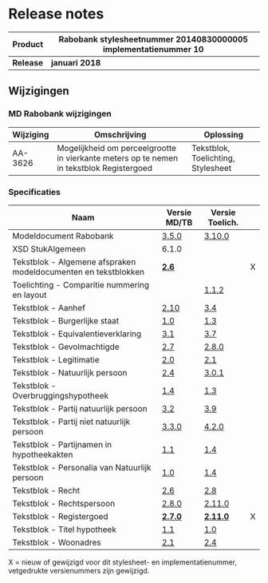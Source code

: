 # Release notes
Product|Rabobank stylesheetnummer 20140830000005 implementatienummer 10|
|---|---|
|**Release**|**januari 2018**|
## Wijzigingen
### MD Rabobank wijzigingen
|Wijziging|Omschrijving|Oplossing|
|---|---|---|
AA-3626|Mogelijkheid om perceelgrootte in vierkante meters op te nemen in tekstblok Registergoed|Tekstblok, Toelichting, Stylesheet|
### Specificaties
Naam|Versie MD/TB|Versie Toelich.|  |
| --- |--- |--- |---|
Modeldocument Rabobank|[3.5.0]( /kik-modeldocumenten/modeldocumenten/Hypotheek%20Rabobank/20140830000005/Modeldocument%20Rabobank%20v3.5.0.docx)|[3.10.0]( /kik-modeldocumenten/modeldocumenten/Hypotheek%20Rabobank/20140830000005/Toelichting%20modeldocument%20Rabobank%203.5.0%20-%20v3.10.0.docx)|   |
XSD StukAlgemeen|6.1.0||   |
Tekstblok - Algemene afspraken modeldocumenten en tekstblokken|**[2.6](/kik-modeldocumenten/tekstblokken/Tekstblok%20-%20Algemene%20afspraken%20modeldocumenten%20en%20tekstblokken%20v2.6.docx)**|| X | 
Toelichting - Comparitie nummering en layout||[1.1.2](/kik-modeldocumenten/tekstblokken/Toelichting%20-%20Comparitie%20nummering%20en%20layout%20v1.1.2.docx)|   |
Tekstblok - Aanhef|[2.10](/kik-modeldocumenten/tekstblokken/Tekstblok%20-%20Aanhef%20v2.10.docx)|[3.4](/kik-modeldocumenten/tekstblokken/Toelichting%20Tekstblok%20-%20Aanhef%202.10%20-%20v3.4.docx)|   |
Tekstblok - Burgerlijke staat|[1.0](/kik-modeldocumenten/tekstblokken/Tekstblok%20-%20Burgerlijke%20staat%20v1.0.docx)|[1.3](/kik-modeldocumenten/tekstblokken/Toelichting%20Tekstblok%20-%20Burgerlijke%20staat%201.0%20-%20v1.3.docx)|   |
Tekstblok - Equivalentieverklaring|[3.1](/kik-modeldocumenten/tekstblokken/Tekstblok%20-%20Equivalentieverklaring%20v3.1.docx)|[3.7](/kik-modeldocumenten/tekstblokken/Toelichting%20Tekstblok%20-%20Equivalentieverklaring%203.1%20-%20v3.7.docx)|   |
Tekstblok - Gevolmachtigde|[2.7](/kik-modeldocumenten/tekstblokken/Tekstblok%20-%20Gevolmachtigde%20v2.7.docx)|[2.8.0](/kik-modeldocumenten/tekstblokken/Toelichting%20Tekstblok%20-%20Gevolmachtigde%202.7%20-%20v2.8.0.docx)|   |
Tekstblok - Legitimatie|[2.0](/kik-modeldocumenten/tekstblokken/Tekstblok%20-%20Legitimatie%20v2.0.docx)|[2.1](/kik-modeldocumenten/tekstblokken/Toelichting%20Tekstblok%20-%20Legitimatie%202.0%20-%20v2.1.docx)|   |
Tekstblok - Natuurlijk persoon|[2.4](/kik-modeldocumenten/tekstblokken/Tekstblok%20-%20Natuurlijk%20persoon%20v2.4.docx)|[3.0.1](/kik-modeldocumenten/tekstblokken/Toelichting%20Tekstblok%20-%20Natuurlijk%20persoon%202.4%20-%20v3.0.1.docx)|   |
Tekstblok - Overbruggingshypotheek|[1.4](/kik-modeldocumenten/tekstblokken/Tekstblok%20-%20Overbruggingshypotheek%20v%201.4.docx)|[1.3](/kik-modeldocumenten/tekstblokken/Toelichting%20Tekstblok%20-%20Overbruggingshypotheek%201.4%20-%20v1.3.docx)|   |
Tekstblok - Partij natuurlijk persoon|[3.2](/kik-modeldocumenten/tekstblokken/Tekstblok%20-%20Partij%20natuurlijk%20persoon%20v3.2.docx)|[3.9](/kik-modeldocumenten/tekstblokken/Toelichting%20Tekstblok%20-%20Partij%20natuurlijk%20persoon%203.2%20-%20v3.9.docx)|   |
Tekstblok - Partij niet natuurlijk persoon|[3.3.0](/kik-modeldocumenten/tekstblokken/Tekstblok%20-%20Partij%20niet%20natuurlijk%20persoon%20v3.3.0.docx)|[4.2.0](/kik-modeldocumenten/tekstblokken/Toelichting%20Tekstblok%20-%20Partij%20niet%20natuurlijk%20persoon%203.3.0%20-%20v4.2.0.docx)|   |
Tekstblok - Partijnamen in hypotheekakten|[1.1](/kik-modeldocumenten/tekstblokken/Tekstblok%20-%20Partijnamen%20in%20hypotheekakten%20%20v1.1.docx)|[1.4](/kik-modeldocumenten/tekstblokken/Toelichting%20Tekstblok%20-%20Partijnamen%20in%20hypotheekakten%201.1%20-%20v1.4.docx)|   |
Tekstblok - Personalia van Natuurlijk persoon|[1.0](/kik-modeldocumenten/tekstblokken/Tekstblok%20-%20Personalia%20van%20Natuurlijk%20persoon%20v1.0.docx)|[1.4](/kik-modeldocumenten/tekstblokken/Toelichting%20Tekstblok%20-%20Personalia%20van%20Natuurlijk%20persoon%201.0%20-%20v1.4.docx)|   |
Tekstblok - Recht|[2.6](/kik-modeldocumenten/tekstblokken/Tekstblok%20-%20Recht%20v2.6.docx)|[2.8](/kik-modeldocumenten/tekstblokken/Toelichting%20Tekstblok%20-%20Recht%202.6%20-%20v2.8.docx)|   |
Tekstblok - Rechtspersoon|[2.8.0](/kik-modeldocumenten/tekstblokken/Tekstblok%20-%20Rechtspersoon%20v2.8.0.docx)|[2.11.0](/kik-modeldocumenten/tekstblokken/Toelichting%20Tekstblok%20-%20Rechtspersoon%202.8.0%20-%20v2.11.0.docx)|   |
Tekstblok - Registergoed|**[2.7.0](/kik-modeldocumenten/tekstblokken/Tekstblok%20-%20Registergoed%20v2.7.0.docx)**|**[2.11.0](/kik-modeldocumenten/tekstblokken/Toelichting%20Tekstblok%20-%20Registergoed%202.7.0%20-%20v2.11.0.docx)**| X | 
Tekstblok - Titel hypotheek|[1.1](/kik-modeldocumenten/tekstblokken/Tekstblok%20-%20Titel%20hypotheek%20v1.1.docx)|[1.0](/kik-modeldocumenten/tekstblokken/Toelichting%20Tekstblok%20-%20Titel%20hypotheek%201.1%20-%20v1.0.docx)|   |
Tekstblok - Woonadres|[2.1](/kik-modeldocumenten/tekstblokken/Tekstblok%20-%20Woonadres%20v2.1.docx)|[2.4](/kik-modeldocumenten/tekstblokken/Toelichting%20Tekstblok%20-%20Woonadres%202.1%20-%20v2.4.docx)|   |
X = nieuw of gewijzigd voor dit stylesheet- en implementatienummer, vetgedrukte versienummers zijn gewijzigd.